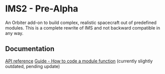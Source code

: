# IMS2 - Pre-Alpha

An Orbiter add-on to build complex, realistic spacecraft out of predefined modules.
This is a complete rewrite of IMS and not backward compatible in any way.

## Documentation

[API reference](https://thenewbob.github.io/IMS2ApiRef/)
[Guide - How to code a module function](https://github.com/TheNewBob/IMS2/blob/master/Doc/ModuleFunction_Guide.pdf) (currently slightly outdated, pending update)